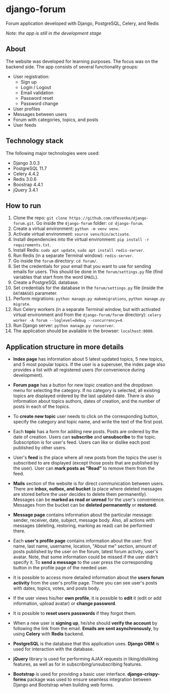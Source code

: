 # django-forum
Forum application developed with Django, PostgreSQL, Celery, and Redis

*Note: the app is still in the development stage*


## About
The website was developed for learning purposes. The focus was on the backend side.
The app consists of several functionality groups: 
* User registration:
  * Sign up
  * Login / Logout
  * Email validation
  * Password reset
  * Password change
* User profiles
* Messages between users
* Forum with categories, topics, and posts
* User feeds


## Technology stack
The following major technologies were used:
* Django 3.0.3
* PostgreSQL 11.7
* Celery 4.4.2
* Redis 3.0.6
* Boostrap 4.4.1
* jQuery 3.4.1


## How to run
1. Clone the repo: `git clone https://github.com/dfesenko/django-forum.git`. 
Go inside the `django-forum` folder: `cd django-forum`.
2. Create a virtual environment: `python -m venv venv`.
3. Activate virtual environment: `source venv/bin/activate`.
4. Install dependencies into the virtual environment: `pip install -r requirements.txt`.
5. Install Redis:  `sudo apt update`, `sudo apt install redis-server`.
6. Run Redis  (in a separate Terminal window): `redis-server`.
7. Go inside the `forum` directory: `cd forum/`.
8. Set the credentials for your email that you want to use for sending emails for users.
This should be done in the `forum/settings.py` file (find variables that 
start from the word `EMAIL`).
9. Create a PostgreSQL database.
10. Set credentials for the database in the `forum/settings.py` file 
(inside the `DATABASES` parameter.
11. Perform migrations: `python manage.py makemigrations`, `python manage.py migrate`.
12. Run Celery workers (in a separate Terminal window, but with activated virtual 
environment and from the `django-forum/forum` directory): 
`celery worker -A forum --loglevel=debug --concurrency=4`.
13. Run Django server: `python manage.py runserver`.
14. The application should be available in the browser: `localhost:8000`.


## Application structure in more details
- **Index page** has information about 5 latest updated topics, 5 new topics, 
and 5 most popular topics. If the user is a superuser, the index page also provides a list
with all registered users (for convenience during development).  

- **Forum page** has a button for new topic creation and the dropdown menu for selecting the category.
If no category is selected, all existing topics are displayed ordered by the last updated date. 
There is also information about topics authors, dates of creation, and the number of posts in each
of the topics.
 
- To **create new topic** user needs to click on the corresponding button, specify the category and 
topic name, and write the text of the first post.  

- Each **topic** has a form for adding new posts. Posts are ordered by the date of creation. Users can
**subscribe** and **unsubscribe** to the topic. Subscription is for user's feed. Users can like or 
dislike each post published by other users.

- User's **feed** is the place where all new posts from the topics the user is subscribed to 
are displayed (except those posts that are published by the user). 
User can **mark posts as "Read"** to remove them from the feed.  

- **Mails** section of the website is for direct communication between users. There are **inbox, 
outbox, and bucket** (a place where deleted messages are stored before the user decides 
to delete them permanently). Messages can be **marked as read or unread** for the user's convenience.
Messages from the bucket can be **deleted permanently** or **restored**. 

- **Message page** contains information about the particular message: sender, receiver, date, 
subject, message body. Also, all actions with messages (deleting, restoring, marking as read)
can be performed there.

- Each **user's profile page** contains information about the user: first name, last name, username,
location, "About me" section, amount of posts published by the user on the forum, latest forum 
activity, user's avatar. Note, that some information could be missed if the user didn't specify it.
To **send a message** to the user press the corresponding button in the profile page of the needed user.

- It is possible to access more detailed information about the **users forum activity** from 
the user's profile page. There you can see user's posts with dates, topics, votes, and 
posts body.

- If the user views his/her **own profile**, it is possible to **edit** it (edit or add information,
upload avatar) or **change password**.

- It is possible to **reset users passwords** if they forgot them. 

- When a new user is **signing up**, he/she should **verify the account** by following the link 
from the email. **Emails are sent asynchronously**, by using **Celery** with **Redis** backend.

- **PostgreSQL** is the database that this application uses. 
**Django ORM** is used for interaction with the database.

- **jQuery** library is used for performing AJAX requests in liking/disliking features, as well as for
in subscribing/unsubscribing features.

- **Bootstrap** is used for providing a basic user interface. **django-crispy-forms** package was used
to ensure seamless integration between Django and Bootstrap when building web forms.









